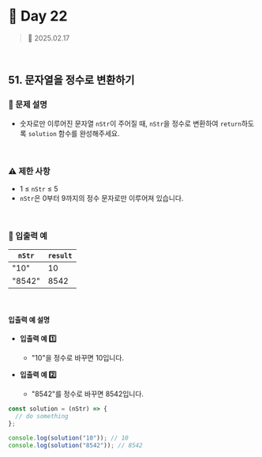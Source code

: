 # 🌻 Day 22

> 📅 2025.02.17

<br>

## 51. 문자열을 정수로 변환하기

### 📍 문제 설명

- 숫자로만 이루어진 문자열 `nStr`이 주어질 때, `nStr`을 정수로 변환하여 `return`하도록 `solution` 함수를 완성해주세요.

<br>

### ⚠️ 제한 사항

- 1 ≤ `nStr` ≤ 5
- `nStr`은 0부터 9까지의 정수 문자로만 이루어져 있습니다.

<br>

### 👀 입출력 예

| `nStr` | `result` |
| ------ | -------- |
| "10"   | 10       |
| "8542" | 8542     |

<br>

#### 입출력 예 설명

- **입출력 예 1️⃣**

  - "10"을 정수로 바꾸면 10입니다.

- **입출력 예 2️⃣**

  - "8542"를 정수로 바꾸면 8542입니다.

```javascript
const solution = (nStr) => {
  // do something
};

console.log(solution("10")); // 10
console.log(solution("8542")); // 8542
```

